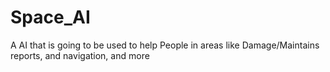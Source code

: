 # Space_AI

A AI that is going to be used to help People in areas like Damage/Maintains reports, and navigation, and more
